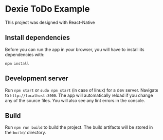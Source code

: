 # Dexie ToDo Example

This project was designed with React-Native

## Install dependencies

Before you can run the app in your browser, you will have to install its dependencies with:

```
npm install
```

## Development server

Run `npm start` or `sudo npm start` (in case of linux) for a dev server. Navigate to `http://localhost:3000`. The app will automatically reload if you change any of the source files. You will also see any lint errors in the console.

## Build

Run `npm run build` to build the project. The build artifacts will be stored in the `build/` directory.
